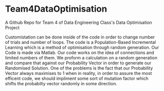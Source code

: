 # Team4DataOptimisation
A Github Repo for Team 4 of Data Engineering Class's Data Optimisation Project 


Customistation can be done inside of the code in order to change number of trials and number of loops. 
The code is a Population-Based Incremental Learning which is a method of optimisation through random generation. Our Code is made via Matlab. Our code works on the idea of connections and limited numbers of them. We proform a calculation on a random generation and compare that against our Probability Vector in order to generate our Randomised Solution. One of the problems is the fact that our Probability Vector always maximises to 1 when in reality, in order to assure the most efficent code, we should impliment some sort of mutation factor which shifts the probabilty vector randomly in some direction. 